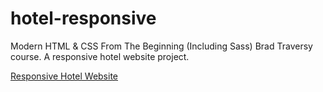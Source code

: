 # hotel-responsive

Modern HTML & CSS From The Beginning (Including Sass) Brad Traversy course. A responsive hotel website project. 





[Responsive Hotel Website](https://reba678.github.io/hotel-responsive/)
